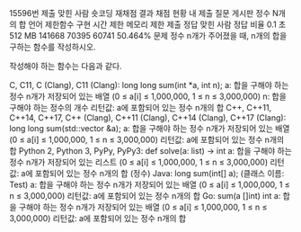 15596번
제출
맞힌 사람
숏코딩
재채점 결과
채점 현황
내 제출
질문 게시판
정수 N개의 합 언어 제한함수 구현
시간 제한	메모리 제한	제출	정답	맞힌 사람	정답 비율
0.1 초	512 MB	141668	70395	60741	50.464%
문제
정수 n개가 주어졌을 때, n개의 합을 구하는 함수를 작성하시오.

작성해야 하는 함수는 다음과 같다.

C, C11, C (Clang), C11 (Clang): long long sum(int *a, int n);
a: 합을 구해야 하는 정수 n개가 저장되어 있는 배열 (0 ≤ a[i] ≤ 1,000,000, 1 ≤ n ≤ 3,000,000)
n: 합을 구해야 하는 정수의 개수
리턴값: a에 포함되어 있는 정수 n개의 합
C++, C++11, C++14, C++17, C++ (Clang), C++11 (Clang), C++14 (Clang), C++17 (Clang): long long sum(std::vector<int> &a);
a: 합을 구해야 하는 정수 n개가 저장되어 있는 배열 (0 ≤ a[i] ≤ 1,000,000, 1 ≤ n ≤ 3,000,000)
리턴값: a에 포함되어 있는 정수 n개의 합
Python 2, Python 3, PyPy, PyPy3: def solve(a: list) -> int
a: 합을 구해야 하는 정수 n개가 저장되어 있는 리스트 (0 ≤ a[i] ≤ 1,000,000, 1 ≤ n ≤ 3,000,000)
리턴값: a에 포함되어 있는 정수 n개의 합 (정수)
Java: long sum(int[] a); (클래스 이름: Test)
a: 합을 구해야 하는 정수 n개가 저장되어 있는 배열 (0 ≤ a[i] ≤ 1,000,000, 1 ≤ n ≤ 3,000,000)
리턴값: a에 포함되어 있는 정수 n개의 합
Go: sum(a []int) int
a: 합을 구해야 하는 정수 n개가 저장되어 있는 배열 (0 ≤ a[i] ≤ 1,000,000, 1 ≤ n ≤ 3,000,000)
리턴값: a에 포함되어 있는 정수 n개의 합